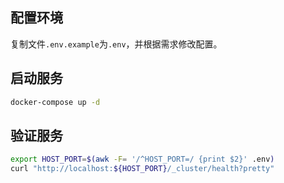 ## 配置环境

复制文件`.env.example`为`.env`，并根据需求修改配置。

## 启动服务

```bash
docker-compose up -d
```

## 验证服务

```bash
export HOST_PORT=$(awk -F= '/^HOST_PORT=/ {print $2}' .env)
curl "http://localhost:${HOST_PORT}/_cluster/health?pretty"
```
